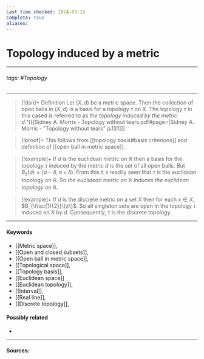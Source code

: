 ```yaml
---
Last time checked: 2024-03-13
Complete: true
aliases:
---
```

# Topology induced by a metric
***
###### tags: #Topology 
***
>[!dsn]+ Definition
>Let $(X,d)$ be a metric space. Then the collection of open balls in $(X,d)$ is a basis for a topology $\tau$ on $X$. The topology $\tau$ in this cased is referred to as *the topology induced by the metric $d$*.^[[[Sidney A. Morris - Topology without tears.pdf#page=|Sidney A. Morris - "Topology without tears" p.131]]]

>[!proof]+
>This follows from [[topology basis#basis criterions]] and definition of [[open ball in metric space]].

>[!example]+ 
>If $d$ is the euclidean metric on $\mathbb{R}$ then a basis for the topology $\tau$ induced by the metric $d$ is the set of all open balls. But $B_{\delta}(a)=(a-\delta,a+\delta)$. From this it s readily seen that $\tau$ is the euclidean topology on $\mathbb{R}$. So *the euclidean metric on $\mathbb{R}$ induces the euclidean topology on $\mathbb{R}$*.

>[!example]+
>If $d$ is the discrete metric on a set $X$ then for each $x\in X$, $B_{\frac{1}{2}}\{x\}$. So all singleton sets are open in the topology $\tau$ induced on $X$ by $d$. Consequently, $\tau$ is the discrete topology.


***
#### Keywords
- [[Metric space]],
- [[Open and closed subsets]],
- [[Open ball in metric space]],
- [[Topological space]],
- [[Topology basis]],
- [[Euclidean space]]
- [[Euclidean topology]],
- [[Interval]],
- [[Real line]],
- [[Discrete topology]],
#### Possibly related
- 
***
#### Sources: 